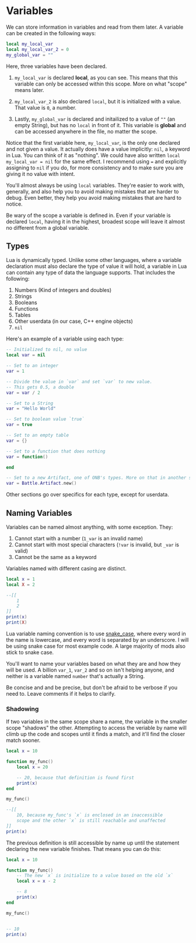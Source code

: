 
# Variables

We can store information in variables and read from them later. A variable can be created in the following ways:

```lua
local my_local_var
local my_local_var_2 = 0
my_global_var = ""
```

Here, three variables have been declared. 

1. `my_local_var` is declared **local**, as you can see. This means that this variable can only be accessed within this scope. 
More on what "scope" means later. 

1. `my_local_var_2` is also declared `local`, but it is initialized with a value. That value is `0`, a number.

2. Lastly, `my_global_var` is declared and initailized to a value of `""` (an empty String), but has no `local` in front of it. This 
variable is **global** and can be accessed anywhere in the file, no matter the scope. 

Notice that the first variable here, `my_local_var`, is the only one declared and not given a value. It actually does have a value 
implicitly: `nil`, a keyword in Lua. You can think of it as "nothing". We could have also written `local my_local_var = nil` for 
the same effect. I recommend using `=` and explicitly assigning to `nil` if you do, for more consistency and to make sure you are 
giving it no value with intent.

You'll almost always be using `local` variables. They're easier to work with, generally, and also help you to avoid making mistakes 
that are harder to debug. Even better, they help you avoid making mistakes that are hard to notice.

Be wary of the scope a variable is defined in. Even if your variable is declared `local`, having it in the highest, broadest scope 
will leave it almost no different from a global variable.


## Types

Lua is dynamically typed. Unlike some other languages, where a variable declaration must also declare the type of value it will 
hold, a variable in Lua can contain any type of data the language supports. That includes the following:

1. Numbers (Kind of integers and doubles)
2. Strings
3. Booleans
4. Functions
5. Tables
6. Other userdata (in our case, C++ engine objects)
7. `nil`

Here's an example of a variable using each type:
```lua
-- Initialized to nil, no value
local var = nil

-- Set to an integer
var = 1

-- Divide the value in `var` and set `var` to new value.
-- This gets 0.5, a double
var = var / 2

-- Set to a String
var = "Hello World"

-- Set to boolean value `true`
var = true

-- Set to an empty table
var = {}

-- Set to a function that does nothing
var = function()

end

-- Set to a new Artifact, one of ONB's types. More on that in another section.
var = Battle.Artifact.new()
```

Other sections go over specifics for each type, except for userdata.

## Naming Variables

Variables can be named almost anything, with some exception. They:

1. Cannot start with a number (`1_var` is an invalid name)
2. Cannot start with most special characters (`!var` is invalid, but `_var` is valid)
3. Cannot be the same as a keyword

Variables named with different casing are distinct.

```lua
local x = 1
local X = 2

--[[
    1
    2
]]
print(x)
print(X)
```

Lua variable naming convention is to use [snake_case](https://en.wikipedia.org/wiki/Snake_case), where every word in the name is 
lowercase, and every word is separated by an underscore. I will be using snake case for most example code. A large majority 
of mods also stick to snake case.

You'll want to name your variables based on what they are and how they will be used. A billion `var_1`, `var_2` and so on isn't 
helping anyone, and neither is a variable named `number` that's actually a String. 

Be concise and and be precise, but don't be afraid to be verbose if you need to. Leave comments if it helps to clarify.

### Shadowing

If two variables in the same scope share a name, the variable in the smaller scope "shadows" the other. 
Attempting to access the veriable by name will climb up the code and scopes until it finds a match, and 
it'll find the closer match sooner.

```lua
local x = 10

function my_func()
    local x = 20

    -- 20, because that definition is found first
    print(x)
end

my_func()

--[[
    10, because my_func's `x` is enclosed in an inaccessible 
    scope and the other `x` is still reachable and unaffected
]]
print(x)
```
The previous definition is still accessible by name up until the statement declaring the 
new variable finishes. That means you can do this:

```lua
local x = 10

function my_func()
    -- The new `x` is initialize to a value based on the old `x`
    local x = x - 2

    -- 8
    print(x)
end

my_func()


-- 10
print(x)
```